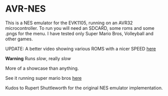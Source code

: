 # AVR-NES
This is a NES emulator for the EVK1105, running on an AVR32 microcontroller. To run you will need an SDCARD, some roms 
and some .pngs for the menu. I have tested only Super Mario Bros, Volleyball and other games.


UPDATE:
A better video showing various ROMS with a nicer SPEED [here](www.youtube.com/watch?v=zAosxa3pXTk)



**Warning** Runs *slow*, really *slow* 

More of a showcase than anything.

See it running super mario bros [here](https://www.youtube.com/watch?v=w6mPG04RSgk)



Kudos to  Rupert Shuttleworth for the original NES emulator implementation.
